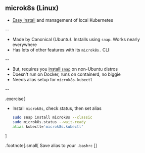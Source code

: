 ## microk8s (Linux)

- [Easy install](https://microk8s.io/) and management of local Kubernetes

--

- Made by Canonical (Ubuntu). Installs using `snap`. Works nearly everywhere
- Has lots of other features with its `microk8s.` CLI

--

- But, requires you [install `snap`](https://snapcraft.io/docs/installing-snapd) on non-Ubuntu distros
- Doesn't run on Docker, runs on containerd, no biggie
- Needs alias setup for `microk8s.kubectl`

--

.exercise[

- Install `microk8s`, check status, then set alias
  ``` bash
  sudo snap install microk8s --classic
  sudo microk8s.status --wait-ready
  alias kubectl='microk8s.kubectl'
  ```

]

.footnote[.small[
    Save alias to your `.bashrc`
]]